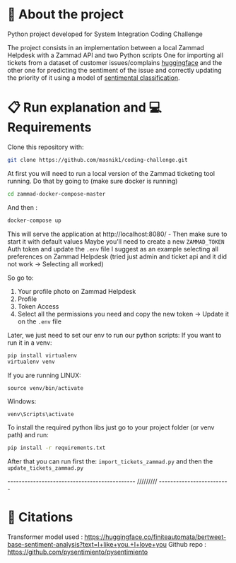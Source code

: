 # 📁 About the project

Python project developed for System Integration Coding Challenge

The project consists in an implementation between a local Zammad Helpdesk with a Zammad API and two Python scripts
One for importing all tickets from a dataset of customer issues/complains [huggingface](https://huggingface.co/)
and the other one for predicting the sentiment of the issue and correctly updating the priority of it using a model of [sentimental classification](https://huggingface.co/finiteautomata/bertweet-base-sentiment-analysis?text=I+like+you.+I+love+you). 


# 📋 Run explanation and 💻 Requirements


Clone this repository with:
```bash
git clone https://github.com/masnik1/coding-challenge.git
```

At first you will need to run a local version of the Zammad ticketing tool running.
Do that by going to (make sure docker is running)

```bash
cd zammad-docker-compose-master
```
And then :
```bash
docker-compose up
```

This will serve the application at http://localhost:8080/ - Then make sure to start it with default values
Maybe you'll need to create a new ```ZAMMAD_TOKEN``` Auth token and update the ```.env``` file
I suggest as an example selecting all preferences on Zammad Helpdesk (tried just admin and ticket api and it did not work -> Selecting all worked)

So go to:
1. Your profile photo on Zammad Helpdesk
2. Profile
3. Token Access
4. Select all the permissions you need and copy the new token -> Update it on the ```.env``` file

Later, we just need to set our env to run our python scripts:
If you want to run it in a venv:

```bash
pip install virtualenv
virtualenv venv
```
If you are running LINUX:

```
source venv/bin/activate
```

Windows:
```
venv\Scripts\activate
```

To install the required python libs just go to your project folder (or venv path) and run:
```bash
pip install -r requirements.txt
```

After that you can run first the:
```import_tickets_zammad.py``` and then the ```update_tickets_zammad.py```

--------------------------------------------- ///////// -------------------------

# 🚀 Citations

Transformer model used : https://huggingface.co/finiteautomata/bertweet-base-sentiment-analysis?text=I+like+you.+I+love+you
Github repo : https://github.com/pysentimiento/pysentimiento
